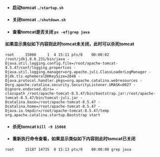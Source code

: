 * #### 启动tomcat `./startup.sh`  
* #### 关闭tomcat `./shutdown.sh`
* #### 查看tomcat是否关闭 `ps -ef|grep java`
#### 如果显示类似如下内容则此时tomcat未关闭，此时可以杀死tomcat
```
root     15060     1  4 15:11 pts/0    00:00:02 /root/jdk1.8.0_231/bin/java -
Djava.util.logging.config.file=/root/apache-tomcat-8.5.47/conf/logging.properties -
Djava.util.logging.manager=org.apache.juli.ClassLoaderLogManager -
Djdk.tls.ephemeralDHKeySize=2048 -Djava.protocol.handler.pkgs=org.apache.catalina.webresources -
Dorg.apache.catalina.security.SecurityListener.UMASK=0027 -Dignore.endorsed.dirs= -
classpath /root/apache-tomcat-8.5.47/bin/bootstrap.jar:/root/apache-tomcat-8.5.47/bin/tomcat-juli.jar -
Dcatalina.base=/root/apache-tomcat-8.5.47 -Dcatalina.home=/root/apache-tomcat-8.5.47 -
Djava.io.tmpdir=/root/apache-tomcat-8.5.47/temp org.apache.catalina.startup.Bootstrap start

```  
* #### 杀死tomcat `kill -9 15060`
* #### 重新执行命令查看，如果显示类似如下内容则此时tomcat已关闭  
```
root     15187 14735  0 15:13 pts/0    00:00:00 grep java
```
